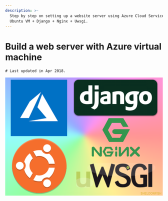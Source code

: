 ```yaml
---
description: >-
  Step by step on setting up a website server using Azure Cloud Service with
  Ubuntu VM + Django + Nginx + Uwsgi.
---
```


# Build a web server with Azure virtual machine

```text
# Last updated in Apr 2018.
```

![](.gitbook/assets/frontpage%20%281%29.png)

